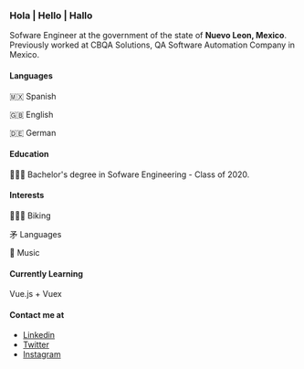 ### Hola | Hello | Hallo 

Sofware Engineer at the government of the state of **Nuevo Leon, Mexico**. Previously worked at CBQA Solutions, QA Software Automation Company in Mexico.

#### Languages

🇲🇽 Spanish

🇬🇧 English

🇩🇪 German</br>

#### Education

👨🏻‍🎓 Bachelor's degree in Sofware Engineering - Class of 2020.

#### Interests

🚵🏻‍♂️ Biking 

⽭ Languages

🎵 Music</br>

#### Currently Learning

Vue.js + Vuex</br>

#### Contact me at

- [Linkedin](https://www.linkedin.com/in/mframon/) <br/>
- [Twitter](https://twitter.com/MFRamon_) <br/>
- [Instagram](https://www.instagram.com/mframon_/) <br/>